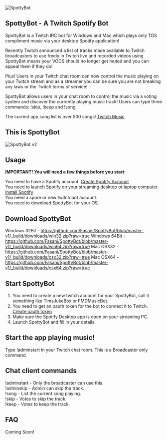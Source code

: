 ![SpottyBot](http://i.imgur.com/0ZJJA0Q.gif)

## SpottyBot - A Twitch Spotify Bot

SpottyBot is a Twitch IRC bot for Windows and Mac which plays only TOS compliment music via your desktop Spotify application!  

Recently Twitch announced a list of tracks made available to Twitch broadcasters to use freely in Twitch live and recorded videos using SpottyBot means your VODS should no longer get muted and you can appeal them if they do!

Plus! Users in your Twitch chat room can now control the music playing on your Twitch stream and as a streamer you can be sure you are not breaking any laws or the Twitch terms of service!

SpottyBot allows users in your chat room to control the music via a voting system and discover the currently playing music track! Users can type three commands: !skip, !keep and !song

The current app song list is over 500 songs! [Twitch Music](http://music.twitch.tv)

## This is SpottyBot

![SpottyBot v2](http://i.imgur.com/8BwkgD3.png)

## Usage

**IMPORTANT! You will need a few things before you start:**

You need to have a Spotify account. [Create Spotify Account](https://www.spotify.com/signup/)  
You need to launch Spotify on your streaming desktop or laptop computer. [Install Spotify](https://www.spotify.com/download/)  
You need a spare or new twitch bot account.  
You need to download SpottyBot for your OS.  

## Download SpottyBot
Windows 32Bit - https://github.com/Fasani/SpottyBot/blob/master-v1/_build/downloads/win32.zip?raw=true
Windows 64Bit - https://github.com/Fasani/SpottyBot/blob/master-v1/_build/downloads/win64.zip?raw=true
Mac OSX32 - https://github.com/Fasani/SpottyBot/blob/master-v1/_build/downloads/osx32.zip?raw=true
Mac OSX64 - https://github.com/Fasani/SpottyBot/blob/master-v1/_build/downloads/osx64.zip?raw=true

## Start SpottyBot

1. You need to create a new twitch account for your SpottyBot, call it something like TimsJukeBox or FMDMusicBot.
2. You need to get an oauth token for the bot to connect it to Twitch. [Create oauth token](http://twitchapps.com/tmi/)
3. Make sure the Spotify Desktop app is open on your streaming PC.
4. Launch SpottyBot and fill in your details.

## Start the app playing music!
Type !adminstart in your Twitch chat room. This is a Broadcaster only command.  

## Chat client commands
!adminstart - Only the broadcaster can use this.  
!adminskip - Admin can skip the track.  
!song - List the current song playing.  
!skip - Votes to skip the track.  
!keep - Votes to keep the track.  

## FAQ

Coming Soon!
